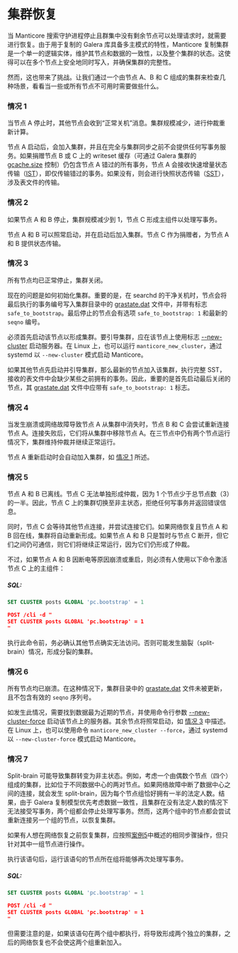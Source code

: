 # 集群恢复

当 Manticore 搜索守护进程停止且群集中没有剩余节点可以处理请求时，就需要进行恢复。由于用于复制的 Galera 库具备多主模式的特性，Manticore 复制集群是一个单一的逻辑实体，维护其节点和数据的一致性，以及整个集群的状态。这使得可以在多个节点上安全地同时写入，并确保集群的完整性。

然而，这也带来了挑战。让我们通过一个由节点 A、B 和 C 组成的集群来检查几种场景，看看当一些或所有节点不可用时需要做些什么。

### 情况 1

当节点 A 停止时，其他节点会收到“正常关机”消息。集群规模减少，进行仲裁重新计算。

节点 A 启动后，会加入集群，并且在完全与集群同步之前不会提供任何写事务服务。如果捐赠节点 B 或 C 上的 writeset 缓存（可通过 Galera 集群的 [gcache.size](https://galeracluster.com/library/documentation/galera-parameters.html#gcache-size) 控制）仍包含节点 A 错过的所有事务，节点 A 会接收快速增量状态传输（[IST](https://galeracluster.com/library/documentation/state-transfer.html#state-transfer-ist)），即仅传输错过的事务。如果没有，则会进行快照状态传输（[SST](https://galeracluster.com/library/documentation/state-transfer.html#state-transfer-sst)），涉及表文件的传输。

### 情况 2

如果节点 A 和 B 停止，集群规模减少到 1，节点 C 形成主组件以处理写事务。

节点 A 和 B 可以照常启动，并在启动后加入集群。节点 C 作为捐赠者，为节点 A 和 B 提供状态传输。

### 情况 3

所有节点均已正常停止，集群关闭。

现在的问题是如何初始化集群。重要的是，在 searchd 的干净关机时，节点会将最后执行的事务编号写入集群目录中的 [grastate.dat](../../Creating_a_cluster/Setting_up_replication/Restarting_a_cluster.md) 文件中，并带有标志 `safe_to_bootstrap`。最后停止的节点会有选项 `safe_to_bootstrap: 1` 和最新的 `seqno` 编号。

必须首先启动该节点以形成集群。要引导集群，应在该节点上使用标志 [--new-cluster](../../Creating_a_cluster/Setting_up_replication/Restarting_a_cluster.md) 启动服务器。在 Linux 上，也可以运行 `manticore_new_cluster`，通过 systemd 以 `--new-cluster` 模式启动 Manticore。

如果其他节点先启动并引导集群，那么最新的节点加入该集群，执行完整 SST，接收的表文件中会缺少某些之前拥有的事务。因此，重要的是首先启动最后关闭的节点，其 [grastate.dat](../../Creating_a_cluster/Setting_up_replication/Restarting_a_cluster.md) 文件中应带有 `safe_to_bootstrap: 1` 标志。

### 情况 4

当发生崩溃或网络故障导致节点 A 从集群中消失时，节点 B 和 C 会尝试重新连接节点 A。连接失败后，它们将从集群中移除节点 A。在三节点中仍有两个节点运行情况下，集群维持仲裁并继续正常运行。

节点 A 重新启动时会自动加入集群，如 [情况 1](../../Creating_a_cluster/Setting_up_replication/Cluster_recovery.md#Case-1) 所述。

### 情况 5

节点 A 和 B 已离线。节点 C 无法单独形成仲裁，因为 1 个节点少于总节点数（3）的一半。因此，节点 C 上的集群切换至非主状态，拒绝任何写事务并返回错误信息。

同时，节点 C 会等待其他节点连接，并尝试连接它们。如果网络恢复且节点 A 和 B 回在线，集群将自动重新形成。如果节点 A 和 B 只是暂时与节点 C 断开，但它们之间仍可通信，则它们将继续正常运行，因为它们仍形成了仲裁。

<!-- example case 5 -->
不过，如果节点 A 和 B 因断电等原因崩溃或重启，则必须有人使用以下命令激活节点 C 上的主组件：

<!-- intro -->
##### SQL:

<!-- request SQL -->

```sql
SET CLUSTER posts GLOBAL 'pc.bootstrap' = 1
```
<!-- request JSON -->

```json
POST /cli -d "
SET CLUSTER posts GLOBAL 'pc.bootstrap' = 1
"
```
<!-- end -->

执行此命令前，务必确认其他节点确实无法访问。否则可能发生脑裂（split-brain）情况，形成分裂的集群。

### 情况 6

所有节点均已崩溃。在这种情况下，集群目录中的 [grastate.dat](../../Creating_a_cluster/Setting_up_replication/Restarting_a_cluster.md) 文件未被更新，且不包含有效的 `seqno` 序列号。

如发生此情况，需要找到数据最为近期的节点，并使用命令行参数 [--new-cluster-force](../../Creating_a_cluster/Setting_up_replication/Restarting_a_cluster.md) 启动该节点上的服务器。其余节点将照常启动，如 [情况 3](../../Creating_a_cluster/Setting_up_replication/Cluster_recovery.md#Case-3) 中描述。
在 Linux 上，也可以使用命令 `manticore_new_cluster --force`，通过 systemd 以 `--new-cluster-force` 模式启动 Manticore。

### 情况 7

Split-brain 可能导致集群转变为非主状态。例如，考虑一个由偶数个节点（四个）组成的集群，比如位于不同数据中心的两对节点。如果网络故障中断了数据中心之间的连接，就会发生 split-brain，因为每个节点组恰好拥有一半的法定人数。结果，由于 Galera 复制模型优先考虑数据一致性，且集群在没有法定人数的情况下无法接受写事务，两个组都会停止处理写事务。然而，这两个组中的节点都会尝试重新连接另一个组的节点，以恢复集群。

<!-- example case 7 -->
如果有人想在网络恢复之前恢复集群，应按照[案例5](../../Creating_a_cluster/Setting_up_replication/Cluster_recovery.md#Case-5)中概述的相同步骤操作，但只针对其中一组节点进行操作。

执行该语句后，运行该语句的节点所在组将能够再次处理写事务。


<!-- intro -->
##### SQL:

<!-- request SQL -->

```sql
SET CLUSTER posts GLOBAL 'pc.bootstrap' = 1
```
<!-- request JSON -->

```json
POST /cli -d "
SET CLUSTER posts GLOBAL 'pc.bootstrap' = 1
"
```
<!-- end -->

但需要注意的是，如果该语句在两个组中都执行，将导致形成两个独立的集群，之后的网络恢复也不会使这两个组重新加入。
<!-- proofread -->


